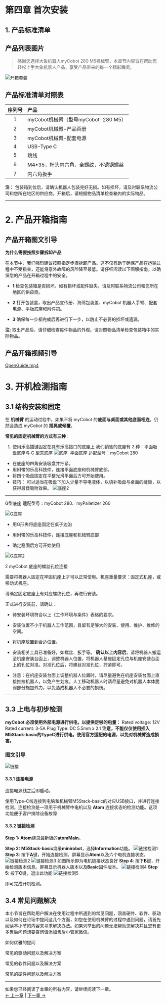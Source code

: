 # 第四章 首次安装
## 1. 产品标准清单
## 产品列表图片
> 感谢您选择大象机器人myCobot 280 M5机械臂，本章节内容旨在帮助您轻松上手大象机器人产品，享受产品带来的每一个精彩瞬间。



![开箱套装](../../resources/2-BasicSettings/4.FirstTimeInstallation/UnpackingSet.png)

## 产品标准清单对照表

| 序列号 | 产品                                  |
| :----: | :------------------------------------ |
|   1    | myCobot机械臂（型号myCobot-280 M5）   |
|   2    | myCobot机械臂-产品画册                |
|   3    | myCobot机械臂-配套电源                |
|   4    | USB-Type C                            |
|   5    | 跳线                                  |
|   6    | M4*35，杯头内六角，全螺纹，不锈钢螺丝 |
|   7    | 内六角扳手                            |

**注：** 包装箱到位后，请确认机器人包装完好无损。如有损坏，请及时联系物流公司和您所在地区的供应商。开箱后，请根据物品清单检查箱内的实际物品。

---
# 2. 产品开箱指南

## 产品开箱图文引导

**为什么需要按照步骤拆卸产品**

在本节中，我们强烈建议按照指定步骤拆卸产品。这不仅有助于确保产品在运输过程中不受损害，还能将意外故障的风险降至最低。请仔细阅读以下图解指南，以确保您的产品在开箱过程中的安全。

- **1** 检查包装箱是否损坏。如有损坏或配件缺失，请及时联系物流公司和您所在地区的供应商。

- **2** 打开包装盒，取出产品宣传册、海绵包装盖、myCobot 机器人手臂、配套电源、平板底座和附件包。

- **3** 确保每一步都完成后再进行下一步，以防止不必要的损坏或遗漏。

**注:** 取出产品后，请仔细检查每件物品的外观。请对照物品清单检查包装箱中的实际物品。

## 产品开箱视频引导

[OpenGuide.mp4](../../resources/2-BasicSettings/4.FirstTimeInstallation/OpenGuide.mp4)

# 3. 开机检测指南

## 3.1 结构安装和固定

在 **机械臂** 的运动过程中，如果不将 myCobot 的**底面与桌面或其他底面相连**，仍然会造成 myCobot 的 **摇晃或倾覆**。

**常见的固定机械臂的方式有三种**：

1) 使用乐高插键固定在具有乐高接口的底座上
我们销售的底座有 2 种：平面吸盘底座与 G 型夹底座
![底座](../../resources/2-BasicSettings/4.FirstTimeInstallation/stand.jpg)
​	平面底座 适配型号：myCobot 280

* 在底座的四角安装吸盘并拧紧。
* 用附带的乐高科技件，连接平面底座和机械臂底部。
* 将四个吸盘固定在平整光滑平面后方可开始使用。
* 技巧： 可以适当在吸盘下加入少量不导电液体，以填补吸盘与桌面的缝隙，以获得最佳吸附效果。
![底座2](../../resources/2-BasicSettings/4.FirstTimeInstallation/stand_2.jpg)

---

G型底座 适配型号：myCobot 280、myPalletizer 260

![G底座](../../resources/2-BasicSettings/4.FirstTimeInstallation/GStand.jpg)

   - 用G形夹将底座固定在桌子边沿

   - 用附带的乐高科技件，连接底座和机械臂底部

   - 确定稳固后方可开始使用

![G底座2](../../resources/2-BasicSettings/4.FirstTimeInstallation/GStand2.jpg)

2 myCobot 底座的螺丝孔位连接

需要将机器人固定在牢固机座上才可以正常使用。机座重量要求：固定式机座，或移动式机座。

请确定固定底座上有对应螺纹孔位，再进行安装。

正式进行安装前，请确认：

* 待安装环境符合以上《工作环境与条件》表格的要求。
*  安装位置不小于机器人工作范围，且留有足够大的安装、使用、维护、维修的空间。
*  将机座放置到合适位置。
*  安装相关工具已准备好，如螺丝、扳手等。
  **确认以上内容后**，请将机器人搬运至机座安装台面上，调整机器人位置，将机器人基座固定孔位与机座安装台面上的孔位对准。对准孔位后，将螺丝对准孔位，拧紧即可。

* 注意：在机座安装台面上调整机器人位置时，请尽量避免在机座安装台面上直接推拉机器人，以免产生划痕。人工移动机器人时请尽量避免对机器人本体脆弱部分施加外力，以免造成机器人不必要的损伤。

---
## 3.3 上电与初步检测

**myCobot 必须使用外部电源进行供电，以提供足够的电量：**
	Rated voltage: 12V
	Rated current: 3-5A
	Plug Type: DC 5.5mm x 2.1
**注意，不能仅仅使用插入M5Stack-basic的TypeC进行供电。使用官方适配的电源，以免对机械臂造成损害。**

### 图文引导
![链接](../../resources/2-BasicSettings/4.FirstTimeInstallation/box_connect_PC.jpg)

#### 3.3.1 连接电源

连接电源线之后即启动。

使用Type-C线连接到电脑和机械臂M5Stack-basic的对应USB接口，并进行连接检测。连接检测是一项用于机械臂中电机以及 **Atom** 连接状态的检测功能。这项功能便于客户排除设备故障

#### 3.3.2 链接检测

**Step 1:** **Atom**烧录最新版的**atomMain**。

**Step 2:** **M5Stack-basic**烧录**minirobot**，选择**Information**功能。
![链接检测1](../../resources/2-BasicSettings/4.FirstTimeInstallation/ConnectCheck1.jpg)
**Step 3**: 按下**A**键，开始连接检测。屏幕显示**Atom**以及六个电机连接状态。
![链接检测2](../../resources/2-BasicSettings/4.FirstTimeInstallation/pushA.jpg)
![链接检测3](../../resources/2-BasicSettings/4.FirstTimeInstallation/connectOK.jpg)
如图所示即为电机链接状态良好
**Step 4**: 按下**B**键，开始检测版本信息。屏幕显示机器人版本以及**Basic**固件版本。
![链接检测4](../../resources/2-BasicSettings/4.FirstTimeInstallation/BaseVersion.jpg)
**Step 5**: 按下**C**键，退出此功能
![链接检测5](../../resources/2-BasicSettings/4.FirstTimeInstallation/pushC.jpg)

即可完成开机检测。

## 3.4 常见问题解决
本小节旨在帮助用户解决在使用过程中所遇到的常见问题，涵盖硬件、软件、驱动以及如何在论坛中提问这几个方面，如您在使用机械臂的过程中遇到问题，请首先阅读本小节的内容来寻求解决办法。如果列举出的问题无法帮助您解决并且您有更多售后问题想要咨询请添加售后小管家微信。

如何优雅的提问

常见的驱动问题以及解决方案

常见的软件问题以及解决方案

常见的硬件问题以及解决方案


---

如果您已经阅读了本章的所有内容，请继续阅读下一章。 <br>
[← 上一章](../3.UserNotice/3-UserInstructions.md) | [下一章 →](../../3-FunctionsAndApplications/5.BasicFunction/README.md)
